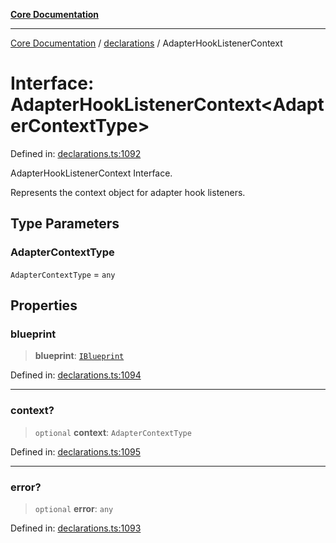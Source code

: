 [**Core Documentation**](../../README.md)

***

[Core Documentation](../../README.md) / [declarations](../README.md) / AdapterHookListenerContext

# Interface: AdapterHookListenerContext\<AdapterContextType\>

Defined in: [declarations.ts:1092](https://github.com/stonemjs/core/blob/e2200da501349da1fec304d821c002bb6d055b61/src/declarations.ts#L1092)

AdapterHookListenerContext Interface.

Represents the context object for adapter hook listeners.

## Type Parameters

### AdapterContextType

`AdapterContextType` = `any`

## Properties

### blueprint

> **blueprint**: [`IBlueprint`](../type-aliases/IBlueprint.md)

Defined in: [declarations.ts:1094](https://github.com/stonemjs/core/blob/e2200da501349da1fec304d821c002bb6d055b61/src/declarations.ts#L1094)

***

### context?

> `optional` **context**: `AdapterContextType`

Defined in: [declarations.ts:1095](https://github.com/stonemjs/core/blob/e2200da501349da1fec304d821c002bb6d055b61/src/declarations.ts#L1095)

***

### error?

> `optional` **error**: `any`

Defined in: [declarations.ts:1093](https://github.com/stonemjs/core/blob/e2200da501349da1fec304d821c002bb6d055b61/src/declarations.ts#L1093)
